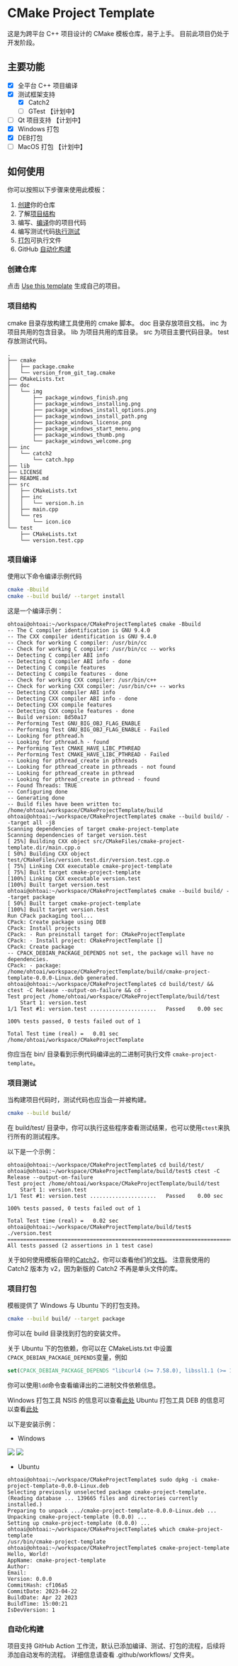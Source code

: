 # CMake Project Template

这是为跨平台 C++ 项目设计的 CMake 模板仓库，易于上手。
目前此项目仍处于开发阶段。

## 主要功能

- [x] 全平台 C++ 项目编译
- [x] 测试框架支持
    - [x] Catch2
    - [ ] GTest 【计划中】
- [ ] Qt 项目支持 【计划中】
- [x] Windows 打包
- [x] DEB打包
- [ ] MacOS 打包 【计划中】

## 如何使用

你可以按照以下步骤来使用此模板：

1. [创建](#创建仓库)你的仓库
2. 了解[项目结构](#项目结构)
3. 编写、[编译](#项目编译)你的项目代码
4. 编写测试代码[执行测试](#项目测试)
5. [打包](#项目打包)可执行文件
6. GitHub [自动化构建](#自动化构建)


### 创建仓库

点击 [Use this template](https://github.com/Ohto-Ai/CMakeProjectTemplate/generate) 生成自己的项目。

### 项目结构

cmake 目录存放构建工具使用的 cmake 脚本。
doc 目录存放项目文档。
inc 为项目共用的包含目录。
lib 为项目共用的库目录。
src 为项目主要代码目录。
test 存放测试代码。
```
.
├── cmake
│   ├── package.cmake
│   └── version_from_git_tag.cmake
├── CMakeLists.txt
├── doc
│   └── img
│       ├── package_windows_finish.png
│       ├── package_windows_installing.png
│       ├── package_windows_install_options.png
│       ├── package_windows_install_path.png
│       ├── package_windows_license.png
│       ├── package_windows_start_menu.png
│       ├── package_windows_thumb.png
│       └── package_windows_welcome.png
├── inc
│   └── catch2
│       └── catch.hpp
├── lib
├── LICENSE
├── README.md
├── src
│   ├── CMakeLists.txt
│   ├── inc
│   │   └── version.h.in
│   ├── main.cpp
│   └── res
│       └── icon.ico
└── test
    ├── CMakeLists.txt
    └── version.test.cpp
```

### 项目编译

使用以下命令编译示例代码
```bash
cmake -Bbuild
cmake --build build/ --target install
```

这是一个编译示例：

```log
ohtoai@ohtoai:~/workspace/CMakeProjectTemplate$ cmake -Bbuild
-- The C compiler identification is GNU 9.4.0
-- The CXX compiler identification is GNU 9.4.0
-- Check for working C compiler: /usr/bin/cc
-- Check for working C compiler: /usr/bin/cc -- works
-- Detecting C compiler ABI info
-- Detecting C compiler ABI info - done
-- Detecting C compile features
-- Detecting C compile features - done
-- Check for working CXX compiler: /usr/bin/c++
-- Check for working CXX compiler: /usr/bin/c++ -- works
-- Detecting CXX compiler ABI info
-- Detecting CXX compiler ABI info - done
-- Detecting CXX compile features
-- Detecting CXX compile features - done
-- Build version: 8d50a17
-- Performing Test GNU_BIG_OBJ_FLAG_ENABLE
-- Performing Test GNU_BIG_OBJ_FLAG_ENABLE - Failed
-- Looking for pthread.h
-- Looking for pthread.h - found
-- Performing Test CMAKE_HAVE_LIBC_PTHREAD
-- Performing Test CMAKE_HAVE_LIBC_PTHREAD - Failed
-- Looking for pthread_create in pthreads
-- Looking for pthread_create in pthreads - not found
-- Looking for pthread_create in pthread
-- Looking for pthread_create in pthread - found
-- Found Threads: TRUE  
-- Configuring done
-- Generating done
-- Build files have been written to: /home/ohtoai/workspace/CMakeProjectTemplate/build
ohtoai@ohtoai:~/workspace/CMakeProjectTemplate$ cmake --build build/ --target all -j8
Scanning dependencies of target cmake-project-template
Scanning dependencies of target version.test
[ 25%] Building CXX object src/CMakeFiles/cmake-project-template.dir/main.cpp.o
[ 50%] Building CXX object test/CMakeFiles/version.test.dir/version.test.cpp.o
[ 75%] Linking CXX executable cmake-project-template
[ 75%] Built target cmake-project-template
[100%] Linking CXX executable version.test
[100%] Built target version.test
ohtoai@ohtoai:~/workspace/CMakeProjectTemplate$ cmake --build build/ --target package
[ 50%] Built target cmake-project-template
[100%] Built target version.test
Run CPack packaging tool...
CPack: Create package using DEB
CPack: Install projects
CPack: - Run preinstall target for: CMakeProjectTemplate
CPack: - Install project: CMakeProjectTemplate []
CPack: Create package
-- CPACK_DEBIAN_PACKAGE_DEPENDS not set, the package will have no dependencies.
CPack: - package: /home/ohtoai/workspace/CMakeProjectTemplate/build/cmake-project-template-0.0.0-Linux.deb generated.
ohtoai@ohtoai:~/workspace/CMakeProjectTemplate$ cd build/test/ && ctest -C Release --output-on-failure && cd -
Test project /home/ohtoai/workspace/CMakeProjectTemplate/build/test
    Start 1: version.test
1/1 Test #1: version.test .....................   Passed    0.00 sec

100% tests passed, 0 tests failed out of 1

Total Test time (real) =   0.01 sec
/home/ohtoai/workspace/CMakeProjectTemplate
```

你应当在 bin/ 目录看到示例代码编译出的二进制可执行文件 `cmake-project-template`。

### 项目测试

当构建项目代码时，测试代码也应当会一并被构建。
```bash
cmake --build build/ 
```
在 build/test/ 目录中，你可以执行这些程序查看测试结果，也可以使用`ctest`来执行所有的测试程序。

以下是一个示例：
```log
ohtoai@ohtoai:~/workspace/CMakeProjectTemplate$ cd build/test/
ohtoai@ohtoai:~/workspace/CMakeProjectTemplate/build/test$ ctest -C Release --output-on-failure
Test project /home/ohtoai/workspace/CMakeProjectTemplate/build/test
    Start 1: version.test
1/1 Test #1: version.test .....................   Passed    0.00 sec

100% tests passed, 0 tests failed out of 1

Total Test time (real) =   0.02 sec
ohtoai@ohtoai:~/workspace/CMakeProjectTemplate/build/test$ ./version.test 
===============================================================================
All tests passed (2 assertions in 1 test case)
```

关于如何使用模板自带的[Catch2](https://github.com/catchorg/Catch2/tree/v2.x)，你可以查看他们的[文档](https://github.com/catchorg/Catch2/blob/v2.x/docs/tutorial.md)。
注意我使用的 Catch2 版本为 v2，因为新版的 Catch2 不再是单头文件的库。

### 项目打包

模板提供了 Windows 与 Ubuntu 下的打包支持。
```bash
cmake --build build/ --target package
```
你可以在 build 目录找到打包的安装文件。

关于 Ubuntu 下的包依赖，你可以在 CMakeLists.txt 中设置`CPACK_DEBIAN_PACKAGE_DEPENDS`变量，例如
```cmake
set(CPACK_DEBIAN_PACKAGE_DEPENDS "libcurl4 (>= 7.58.0), libssl1.1 (>= 1.1.0)")
```
你可以使用`ldd`命令查看编译出的二进制文件依赖信息。

Windows 打包工具 NSIS 的信息可以查看[此处](https://cmake.org/cmake/help/latest/cpack_gen/nsis.html)
Ubuntu 打包工具 DEB 的信息可以查看[此处](https://cmake.org/cmake/help/latest/cpack_gen/deb.html)

以下是安装示例：

- Windows

![](doc/img/package_windows_thumb.png)
![](doc/img/package_windows_welcome.png)

- Ubuntu

```log
ohtoai@ohtoai:~/workspace/CMakeProjectTemplate$ sudo dpkg -i cmake-project-template-0.0.0-Linux.deb
Selecting previously unselected package cmake-project-template.
(Reading database ... 139665 files and directories currently installed.)
Preparing to unpack .../cmake-project-template-0.0.0-Linux.deb ...
Unpacking cmake-project-template (0.0.0) ...
Setting up cmake-project-template (0.0.0) ...
ohtoai@ohtoai:~/workspace/CMakeProjectTemplate$ which cmake-project-template
/usr/bin/cmake-project-template
ohtoai@ohtoai:~/workspace/CMakeProjectTemplate$ cmake-project-template 
Hello, World!
AppName: cmake-project-template
Author: 
Email: 
Version: 0.0.0
CommitHash: cf106a5
CommitDate: 2023-04-22
BuildDate: Apr 22 2023
BuildTime: 15:00:21
IsDevVersion: 1
```

### 自动化构建

项目支持 GitHub Action 工作流，默认已添加编译、测试、打包的流程，后续将添加自动发布的流程。
详细信息请查看 .github/workflows/ 文件夹。
